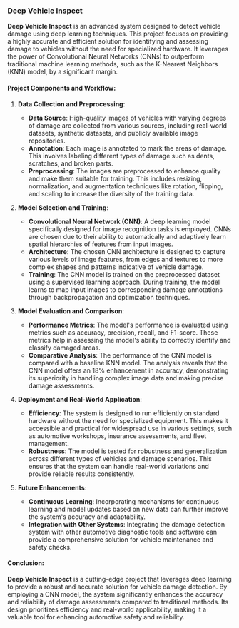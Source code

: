 ### Deep Vehicle Inspect

**Deep Vehicle Inspect** is an advanced system designed to detect vehicle damage using deep learning techniques. This project focuses on providing a highly accurate and efficient solution for identifying and assessing damage to vehicles without the need for specialized hardware. It leverages the power of Convolutional Neural Networks (CNNs) to outperform traditional machine learning methods, such as the K-Nearest Neighbors (KNN) model, by a significant margin.

#### Project Components and Workflow:

1. **Data Collection and Preprocessing**:
   - **Data Source**: High-quality images of vehicles with varying degrees of damage are collected from various sources, including real-world datasets, synthetic datasets, and publicly available image repositories.
   - **Annotation**: Each image is annotated to mark the areas of damage. This involves labeling different types of damage such as dents, scratches, and broken parts.
   - **Preprocessing**: The images are preprocessed to enhance quality and make them suitable for training. This includes resizing, normalization, and augmentation techniques like rotation, flipping, and scaling to increase the diversity of the training data.

2. **Model Selection and Training**:
   - **Convolutional Neural Network (CNN)**: A deep learning model specifically designed for image recognition tasks is employed. CNNs are chosen due to their ability to automatically and adaptively learn spatial hierarchies of features from input images.
   - **Architecture**: The chosen CNN architecture is designed to capture various levels of image features, from edges and textures to more complex shapes and patterns indicative of vehicle damage.
   - **Training**: The CNN model is trained on the preprocessed dataset using a supervised learning approach. During training, the model learns to map input images to corresponding damage annotations through backpropagation and optimization techniques.

3. **Model Evaluation and Comparison**:
   - **Performance Metrics**: The model's performance is evaluated using metrics such as accuracy, precision, recall, and F1-score. These metrics help in assessing the model's ability to correctly identify and classify damaged areas.
   - **Comparative Analysis**: The performance of the CNN model is compared with a baseline KNN model. The analysis reveals that the CNN model offers an 18% enhancement in accuracy, demonstrating its superiority in handling complex image data and making precise damage assessments.

4. **Deployment and Real-World Application**:
   - **Efficiency**: The system is designed to run efficiently on standard hardware without the need for specialized equipment. This makes it accessible and practical for widespread use in various settings, such as automotive workshops, insurance assessments, and fleet management.
   - **Robustness**: The model is tested for robustness and generalization across different types of vehicles and damage scenarios. This ensures that the system can handle real-world variations and provide reliable results consistently.

5. **Future Enhancements**:
   - **Continuous Learning**: Incorporating mechanisms for continuous learning and model updates based on new data can further improve the system's accuracy and adaptability.
   - **Integration with Other Systems**: Integrating the damage detection system with other automotive diagnostic tools and software can provide a comprehensive solution for vehicle maintenance and safety checks.

#### Conclusion:

**Deep Vehicle Inspect** is a cutting-edge project that leverages deep learning to provide a robust and accurate solution for vehicle damage detection. By employing a CNN model, the system significantly enhances the accuracy and reliability of damage assessments compared to traditional methods. Its design prioritizes efficiency and real-world applicability, making it a valuable tool for enhancing automotive safety and reliability.
